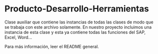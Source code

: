 # Producto-Desarrollo-Herramientas
Clase auxiliar que contiene las instancias de todas las clases de modo que se trabaja
con este archivo solamente. En nuestro proyecto incluimos una instancia de esta clase
y esta ya contiene todas las funciones del SAP, Excel, Word...

Para más información, leer el README general.
